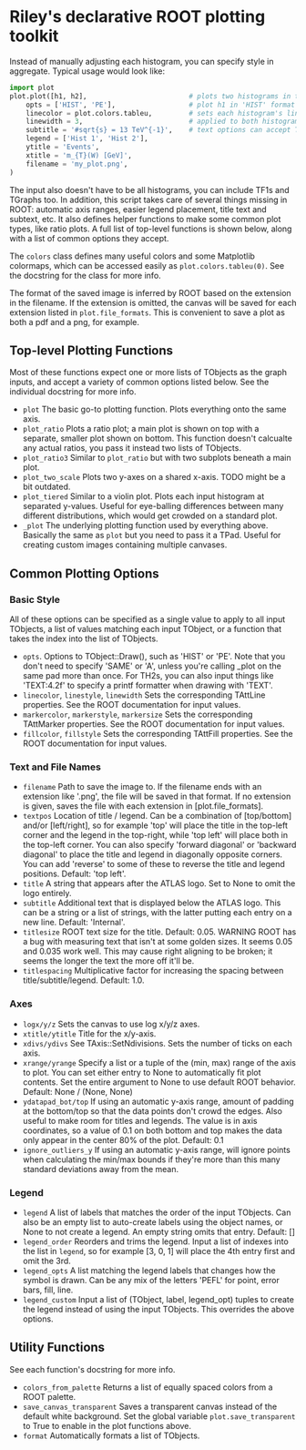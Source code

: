 # Riley's declarative ROOT plotting toolkit

Instead of manually adjusting each histogram,
you can specify style in aggregate. Typical usage would look like:

```py
import plot
plot.plot([h1, h2],                         # plots two histograms in the same canvas
    opts = ['HIST', 'PE'],                  # plot h1 in 'HIST' format and h2 in 'PE' format
    linecolor = plot.colors.tableu,         # sets each histogram's line color using a MPL colormap
    linewidth = 3,                          # applied to both histograms
    subtitle = '#sqrt{s} = 13 TeV^{-1}',    # text options can accept TLatex formatters
    legend = ['Hist 1', 'Hist 2'],
    ytitle = 'Events',
    xtitle = 'm_{T}(W) [GeV]',
    filename = 'my_plot.png',
)
```

The input also doesn't have to be all histograms, you can include TF1s and TGraphs too.
In addition, this script takes care of several things missing in ROOT: automatic axis
ranges, easier legend placement, title text and subtext, etc. It also defines helper
functions to make some common plot types, like ratio plots. A full list of top-level
functions is shown below, along with a list of common options they accept.

The `colors` class defines many useful colors and some Matplotlib colormaps, which can be
accessed easily as `plot.colors.tableu(0)`. See the docstring for the class for more info.

The format of the saved image is inferred by ROOT based on the extension in the filename.
If the extension is omitted, the canvas will be saved for each extension listed in
`plot.file_formats`. This is convenient to save a plot as both a pdf and a png, for
example.


## Top-level Plotting Functions
Most of these functions expect one or more lists of TObjects as the graph inputs, and
accept a variety of common options listed below. See the individual docstring for more
info.

* `plot`
    The basic go-to plotting function. Plots everything onto the same axis.
* `plot_ratio`
    Plots a ratio plot; a main plot is shown on top with a separate, smaller plot shown
    on bottom. This function doesn't calcualte any actual ratios, you pass it instead two
    lists of TObjects.
* `plot_ratio3`
    Similar to `plot_ratio` but with two subplots beneath a main plot.
* `plot_two_scale`
    Plots two y-axes on a shared x-axis. TODO might be a bit outdated.
* `plot_tiered`
    Similar to a violin plot. Plots each input histogram at separated y-values. Useful
    for eye-balling differences between many different distributions, which would get
    crowded on a standard plot.
* `_plot`
    The underlying plotting function used by everything above. Basically the same as
    `plot` but you need to pass it a TPad. Useful for creating custom images containing
    multiple canvases.



## Common Plotting Options

### Basic Style

All of these options can be specified as a single value to apply to all input TObjects, a
list of values matching each input TObject, or a function that takes the index into the
list of TObjects.

* `opts`. 
    Options to TObject::Draw(), such as 'HIST' or 'PE'. Note that you don't need to
    specify 'SAME' or 'A', unless you're calling _plot on the same pad more than once.
    For TH2s, you can also input things like 'TEXT:4.2f' to specify a printf formatter
    when drawing with 'TEXT'.
* `linecolor`, `linestyle`, `linewidth`
    Sets the corresponding TAttLine properties. See the ROOT documentation for input
    values.
* `markercolor`, `markerstyle`, `markersize`
    Sets the corresponding TAttMarker properties. See the ROOT documentation for input
    values.
* `fillcolor`, `fillstyle`
    Sets the corresponding TAttFill properties. See the ROOT documentation for input
    values.

### Text and File Names
* `filename`
    Path to save the image to. If the filename ends with an extension like '.png', the
    file will be saved in that format. If no extension is given, saves the file with
    each extension in [plot.file_formats].
* `textpos`
    Location of title / legend. Can be a combination of [top/bottom] and/or [left/right],
    so for example 'top' will place the title in the top-left corner and the legend in
    the top-right, while 'top left' will place both in the top-left corner. You can also
    specify 'forward diagonal' or 'backward diagonal' to place the title and legend in
    diagonally opposite corners. You can add 'reverse' to some of these to reverse the
    title and legend positions. Default: 'top left'.
* `title`
    A string that appears after the ATLAS logo. Set to None to omit the logo entirely.
* `subtitle`
    Additional text that is displayed below the ATLAS logo. This can be a string or a
    list of strings, with the latter putting each entry on a new line. Default: 'Internal'.
* `titlesize`
    ROOT text size for the title. Default: 0.05.
    WARNING ROOT has a bug with measuring text that isn't at some golden sizes. It seems
    0.05 and 0.035 work well. This may cause right aligning to be broken; it seems the
    longer the text the more off it'll be.
* `titlespacing`
    Multiplicative factor for increasing the spacing between title/subtitle/legend. Default: 1.0.

### Axes
* `logx/y/z`
    Sets the canvas to use log x/y/z axes.
* `xtitle/ytitle`
    Title for the x/y-axis.
* `xdivs/ydivs`
    See TAxis::SetNdivisions. Sets the number of ticks on each axis.
* `xrange/yrange`
    Specify a list or a tuple of the (min, max) range of the axis to plot. You can set
    either entry to None to automatically fit plot contents. Set the entire argument to
    None to use default ROOT behavior.
    Default: None / (None, None)
* `ydatapad_bot/top`
    If using an automatic y-axis range, amount of padding at the bottom/top so that the
    data points don't crowd the edges. Also useful to make room for titles and legends.
    The value is in axis coordinates, so a value of 0.1 on both bottom and top makes the
    data only appear in the center 80% of the plot.
    Default: 0.1
* `ignore_outliers_y`
    If using an automatic y-axis range, will ignore points when calculating the min/max
    bounds if they're more than this many standard deviations away from the mean.

### Legend
* `legend`
    A list of labels that matches the order of the input TObjects. Can also be an empty
    list to auto-create labels using the object names, or None to not create a legend.
    An empty string omits that entry.
    Default: []
* `legend_order`
    Reorders and trims the legend. Input a list of indexes into the list in `legend`, so
    for example [3, 0, 1] will place the 4th entry first and omit the 3rd.
* `legend_opts`
    A list matching the legend labels that changes how the symbol is drawn. Can be any
    mix of the letters 'PEFL' for point, error bars, fill, line.
* `legend_custom`
    Input a list of (TObject, label, legend_opt) tuples to create the legend instead of
    using the input TObjects. This overrides the above options.


## Utility Functions
See each function's docstring for more info.
* `colors_from_palette`
    Returns a list of equally spaced colors from a ROOT palette.
* `save_canvas_transparent`
    Saves a transparent canvas instead of the default white background. Set the global
    variable `plot.save_transparent` to True to enable in the plot functions above.
* `format`
    Automatically formats a list of TObjects. 